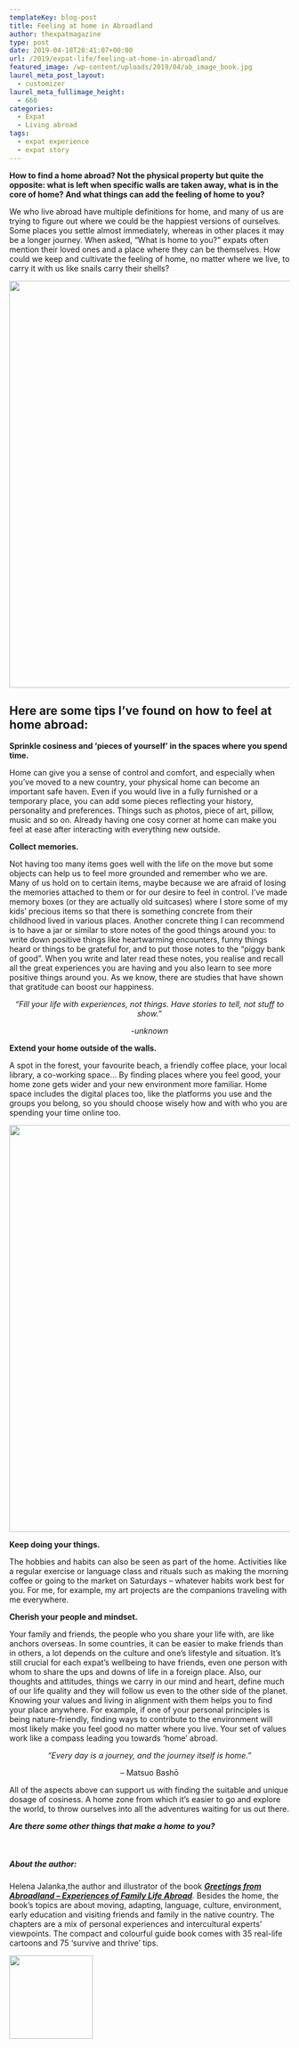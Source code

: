 ```yaml
---
templateKey: blog-post
title: Feeling at home in Abroadland
author: thexpatmagazine
type: post
date: 2019-04-18T20:41:07+00:00
url: /2019/expat-life/feeling-at-home-in-abroadland/
featured_image: /wp-content/uploads/2019/04/ab_image_book.jpg
laurel_meta_post_layout:
  - customizer
laurel_meta_fullimage_height:
  - 660
categories:
  - Expat
  - Living abroad
tags:
  - expat experience
  - expat story
---
```


**How to find a home abroad? Not the physical property but quite the opposite: what is left when specific walls are taken away, what is in the core of home? And what things can add the feeling of home to you?**

We who live abroad have multiple definitions for home, and many of us are trying to figure out where we could be the happiest versions of ourselves. Some places you settle almost immediately, whereas in other places it may be a longer journey. When asked, “What is home to you?” expats often mention their loved ones and a place where they can be themselves. How could we keep and cultivate the feeling of home, no matter where we live, to carry it with us like snails carry their shells?

<img class="aligncenter size-large wp-image-1288" src="http://localhost/thexpatmagazine-wp/wp-content/uploads/2019/04/ab_image01-1024x731.jpg" alt="" width="1024" height="731" srcset="http://localhost/thexpatmagazine-wp/wp-content/uploads/2019/04/ab_image01.jpg 1024w, http://localhost/thexpatmagazine-wp/wp-content/uploads/2019/04/ab_image01-300x214.jpg 300w, http://localhost/thexpatmagazine-wp/wp-content/uploads/2019/04/ab_image01-768x548.jpg 768w" sizes="(max-width: 1024px) 100vw, 1024px" />

## **Here are some tips I’ve found on how to feel at home abroad:**

**Sprinkle cosiness and ‘pieces of yourself’ in the spaces where you spend time.**

Home can give you a sense of control and comfort, and especially when you’ve moved to a new country, your physical home can become an important safe haven. Even if you would live in a fully furnished or a temporary place, you can add some pieces reflecting your history, personality and preferences. Things such as photos, piece of art, pillow, music and so on. Already having one cosy corner at home can make you feel at ease after interacting with everything new outside.

**Collect memories.**

Not having too many items goes well with the life on the move but some objects can help us to feel more grounded and remember who we are. Many of us hold on to certain items, maybe because we are afraid of losing the memories attached to them or for our desire to feel in control. I’ve made memory boxes (or they are actually old suitcases) where I store some of my kids’ precious items so that there is something concrete from their childhood lived in various places. Another concrete thing I can recommend is to have a jar or similar to store notes of the good things around you: to write down positive things like heartwarming encounters, funny things heard or things to be grateful for, and to put those notes to the “piggy bank of good”. When you write and later read these notes, you realise and recall all the great experiences you are having and you also learn to see more positive things around you. As we know, there are studies that have shown that gratitude can boost our happiness.

<p style="text-align: center;">
  <em>“Fill your life with experiences, not things. Have stories to tell, not stuff to show.”</em>
</p>

<p style="text-align: center;">
  <em>-unknown</em>
</p>

**Extend your home outside of the walls.**

A spot in the forest, your favourite beach, a friendly coffee place, your local library, a co-working space… By finding places where you feel good, your home zone gets wider and your new environment more familiar. Home space includes the digital places too, like the platforms you use and the groups you belong, so you should choose wisely how and with who you are spending your time online too.

<img class="aligncenter size-large wp-image-1289" src="http://localhost/thexpatmagazine-wp/wp-content/uploads/2019/04/ab_image02-1024x731.jpg" alt="" width="1024" height="731" srcset="http://localhost/thexpatmagazine-wp/wp-content/uploads/2019/04/ab_image02.jpg 1024w, http://localhost/thexpatmagazine-wp/wp-content/uploads/2019/04/ab_image02-300x214.jpg 300w, http://localhost/thexpatmagazine-wp/wp-content/uploads/2019/04/ab_image02-768x548.jpg 768w" sizes="(max-width: 1024px) 100vw, 1024px" />

**Keep doing your things.**

The hobbies and habits can also be seen as part of the home. Activities like a regular exercise or language class and rituals such as making the morning coffee or going to the market on Saturdays – whatever habits work best for you. For me, for example, my art projects are the companions traveling with me everywhere.

**Cherish your people and mindset.**

Your family and friends, the people who you share your life with, are like anchors overseas. In some countries, it can be easier to make friends than in others, a lot depends on the culture and one’s lifestyle and situation. It’s still crucial for each expat’s wellbeing to have friends, even one person with whom to share the ups and downs of life in a foreign place. Also, our thoughts and attitudes, things we carry in our mind and heart, define much of our life quality and they will follow us even to the other side of the planet. Knowing your values and living in alignment with them helps you to find your place anywhere. For example, if one of your personal principles is being nature-friendly, finding ways to contribute to the environment will most likely make you feel good no matter where you live. Your set of values work like a compass leading you towards ‘home’ abroad.

<p style="text-align: center;">
  <em>“Every day is a journey, and the journey itself is home.”</em>
</p>

<p style="text-align: center;">
  &#8211; Matsuo Bashō
</p>

All of the aspects above can support us with finding the suitable and unique dosage of cosiness. A home zone from which it’s easier to go and explore the world, to throw ourselves into all the adventures waiting for us out there.

**_Are there some other things that make a home to you?_**

&nbsp;

##### About the author:

Helena Jalanka,the author and illustrator of the book <a href="http://abroadland.com/" target="_blank" rel="noopener"><strong><em>Greetings from Abroadland – Experiences of Family Life Abroad</em></strong></a>. Besides the home, the book’s topics are about moving, adapting, language, culture, environment, early education and visiting friends and family in the native country. The chapters are a mix of personal experiences and intercultural experts’ viewpoints. The compact and colourful guide book comes with 35 real-life cartoons and 75 ‘survive and thrive’ tips.

<img class="aligncenter size-thumbnail wp-image-1290" src="http://localhost/thexpatmagazine-wp/wp-content/uploads/2019/04/ab_image05-150x150.jpg" alt="" width="150" height="150" />

&nbsp;
